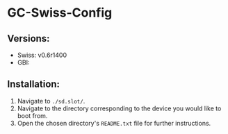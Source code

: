 # GC-Swiss-Config

Versions:
--------

- Swiss: v0.6r1400
- GBI:


Installation:
------------

1. Navigate to `./sd.slot/`.
2. Navigate to the directory corresponding to the device you would like to boot from.
3. Open the chosen directory's `README.txt` file for further instructions.